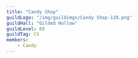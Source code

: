 ```yaml
---
title: "Candy Shop"
guildLogo: "/img/guildimgs/Candy Shop-128.png"
guildHall: "Gilded Hollow"
guildLevel: 69
guildTag: CS
members:
    - Candy
---
```


